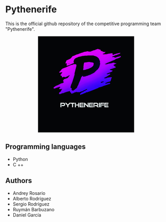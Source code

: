 # Pythenerife

This is the official github repository of the competitive programming team "Pythenerife".

<p align="center">
  <img src="https://github.com/dronrp/Pythenerife/blob/main/logo.jpeg" width="300" height="300">
</p>



## Programming languages
+ Python
+ C ++


## Authors
+ Andrey Rosario
+ Alberto Rodríguez
+ Sergio Rodríguez
+ Ruymán Barbuzano
+ Daniel García
